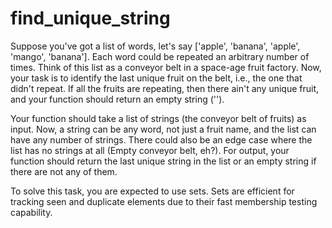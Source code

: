 # find_unique_string
Suppose you've got a list of words, let's say ['apple', 'banana', 'apple', 'mango', 'banana']. Each word could be repeated an arbitrary number of times. Think of this list as a conveyor belt in a space-age fruit factory. Now, your task is to identify the last unique fruit on the belt, i.e., the one that didn't repeat. If all the fruits are repeating, then there ain't any unique fruit, and your function should return an empty string ('').

Your function should take a list of strings (the conveyor belt of fruits) as input. Now, a string can be any word, not just a fruit name, and the list can have any number of strings. There could also be an edge case where the list has no strings at all (Empty conveyor belt, eh?). For output, your function should return the last unique string in the list or an empty string if there are not any of them.

To solve this task, you are expected to use sets. Sets are efficient for tracking seen and duplicate elements due to their fast membership testing capability.

